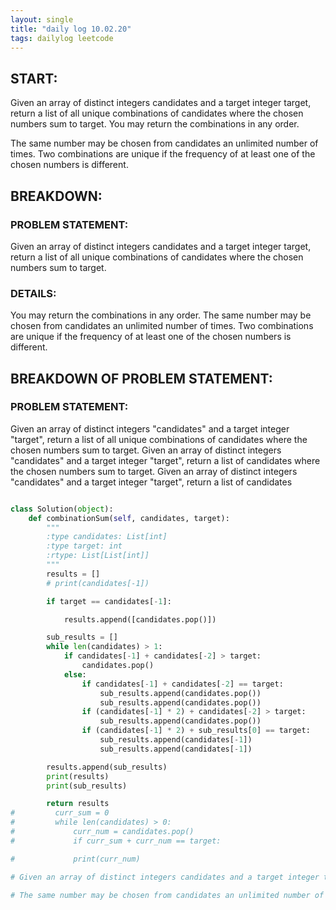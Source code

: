 ```yaml
---
layout: single
title: "daily log 10.02.20"
tags: dailylog leetcode
---
```


## START:

Given an array of distinct integers candidates and a target integer target, return a list of all unique combinations of candidates where the chosen numbers sum to target. You may return the combinations in any order.

The same number may be chosen from candidates an unlimited number of times. Two combinations are unique if the frequency of at least one of the chosen numbers is different.

## BREAKDOWN:

### PROBLEM STATEMENT:

Given an array of distinct integers candidates and a target integer target, return a list of all unique combinations of candidates where the chosen numbers sum to target.

### DETAILS:

You may return the combinations in any order.
The same number may be chosen from candidates an unlimited number of times.
Two combinations are unique if the frequency of at least one of the chosen numbers is different.

## BREAKDOWN OF PROBLEM STATEMENT:

### PROBLEM STATEMENT:

Given an array of distinct integers "candidates" and a target integer "target", return a list of all unique combinations of candidates where the chosen numbers sum to target.
Given an array of distinct integers "candidates" and a target integer "target", return a list of candidates where the chosen numbers sum to target.
Given an array of distinct integers "candidates" and a target integer "target", return a list of candidates

```python

class Solution(object):
    def combinationSum(self, candidates, target):
        """
        :type candidates: List[int]
        :type target: int
        :rtype: List[List[int]]
        """
        results = []
        # print(candidates[-1])

        if target == candidates[-1]:

            results.append([candidates.pop()])

        sub_results = []
        while len(candidates) > 1:
            if candidates[-1] + candidates[-2] > target:
                candidates.pop()
            else:
                if candidates[-1] + candidates[-2] == target:
                    sub_results.append(candidates.pop())
                    sub_results.append(candidates.pop())
                if (candidates[-1] * 2) + candidates[-2] > target:
                    sub_results.append(candidates.pop())
                if (candidates[-1] * 2) + sub_results[0] == target:
                    sub_results.append(candidates[-1])
                    sub_results.append(candidates[-1])

        results.append(sub_results)
        print(results)
        print(sub_results)

        return results
#         curr_sum = 0
#         while len(candidates) > 0:
#             curr_num = candidates.pop()
#             if curr_sum + curr_num == target:

#             print(curr_num)

# Given an array of distinct integers candidates and a target integer target, return a list of all unique combinations of candidates where the chosen numbers sum to target. You may return the combinations in any order.

# The same number may be chosen from candidates an unlimited number of times. Two combinations are unique if the frequency of at least one of the chosen numbers is different.

```
